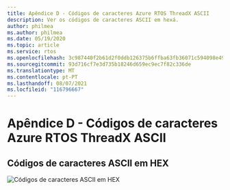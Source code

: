 ```yaml
---
title: Apêndice D - Códigos de caracteres Azure RTOS ThreadX ASCII
description: Ver os códigos de caracteres ASCII em hexá.
author: philmea
ms.author: philmea
ms.date: 05/19/2020
ms.topic: article
ms.service: rtos
ms.openlocfilehash: 3c987440f2b61d2f0ddb126375b6ffba63fb36071c594098e4971de98dce7621
ms.sourcegitcommit: 93d716cf7e3d735b18246d659ec9ec7f82c336de
ms.translationtype: MT
ms.contentlocale: pt-PT
ms.lasthandoff: 08/07/2021
ms.locfileid: "116796667"
---
```

# <a name="appendix-d---azure-rtos-threadx-ascii-character-codes"></a>Apêndice D - Códigos de caracteres Azure RTOS ThreadX ASCII

## <a name="ascii-character-codes-in-hex"></a>Códigos de caracteres ASCII em HEX

![Códigos de caracteres ASCII em HEX](./media/user-guide/ascii-character-codes-hex.png)
